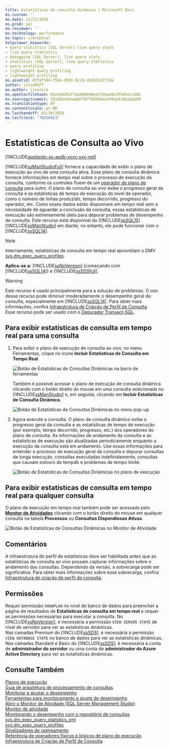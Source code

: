```yaml
---
title: Estatísticas de consulta dinâmica | Microsoft Docs
ms.custom: ''
ms.date: 11/21/2018
ms.prod: sql
ms.reviewer: ''
ms.technology: performance
ms.topic: conceptual
helpviewer_keywords:
- query statistics [SQL Server] live query stats
- live query statistics
- debugging [SQL Server], live query stats
- statistics [SQL Server], live query statistics
- query profiling
- lightweight query profiling
- lightweight profiling
ms.assetid: 07f8f594-75b4-4591-8c29-d63811d7753e
author: julieMSFT
ms.author: jrasnick
ms.openlocfilehash: 03e19dd52f7ea996690eaf55bad9cdf9d5eccb6b
ms.sourcegitcommit: 58158eda0aa0d7f87f9d958ae349a14c0ba8a209
ms.translationtype: HT
ms.contentlocale: pt-BR
ms.lasthandoff: 03/30/2020
ms.locfileid: "78256923"
---
```

# <a name="live-query-statistics"></a>Estatísticas de Consulta ao Vivo
[!INCLUDE[appliesto-ss-asdb-xxxx-xxx-md](../../includes/appliesto-ss-asdb-xxxx-xxx-md.md)]

[!INCLUDE[ssManStudioFull](../../includes/ssmanstudiofull-md.md)] fornece a capacidade de exibir o plano de execução ao vivo de uma consulta ativa. Esse plano de consulta dinâmica fornece informações em tempo real sobre o processo de execução da consulta, conforme os controles fluem de um [operador de plano de consulta](../../relational-databases/showplan-logical-and-physical-operators-reference.md) para outro. O plano de consulta ao vivo exibe o progresso geral da consulta e as estatísticas de tempo de execução do nível de operador, como o número de linhas produzido, tempo decorrido, progresso do operador, etc. Como esses dados estão disponíveis em tempo real sem a necessidade de aguardar a conclusão da consulta, essas estatísticas de execução são extremamente úteis para depurar problemas de desempenho de consulta. Este recurso está disponível do [!INCLUDE[ssSQL15](../../includes/sssql15-md.md)] [!INCLUDE[ssManStudio](../../includes/ssmanstudio-md.md)] em diante; no entanto, ele pode funcionar com o [!INCLUDE[ssSQL14](../../includes/sssql14-md.md)].  

> [!NOTE]
> Internamente, estatísticas de consulta em tempo real aproveitam o DMV [sys.dm_exec_query_profiles](../../relational-databases/system-dynamic-management-views/sys-dm-exec-query-profiles-transact-sql.md).
  
**Aplica-se a:** [!INCLUDE[ssNoVersion](../../includes/ssnoversion-md.md)] (começando com [!INCLUDE[ssSQL14](../../includes/sssql14-md.md)]) e [!INCLUDE[ssSDSfull](../../includes/sssdsfull-md.md)].  
  
> [!WARNING]  
> Este recurso é usado principalmente para a solução de problemas. O uso desse recurso pode diminuir moderadamente o desempenho geral da consulta, especialmente em [!INCLUDE[ssSQL14](../../includes/sssql14-md.md)]. Para obter mais informações, confira [Infraestrutura de Criação de Perfil de Consulta](../../relational-databases/performance/query-profiling-infrastructure.md).  
> Esse recurso pode ser usado com o [Depurador Transact-SQL](../../relational-databases/scripting/configure-firewall-rules-before-running-the-tsql-debugger.md).  
  
## <a name="to-view-live-query-statistics-for-one-query"></a>Para exibir estatísticas de consulta em tempo real para uma consulta 
  
1.  Para exibir o plano de execução de consulta ao vivo, no menu Ferramentas, clique no ícone **Incluir Estatísticas de Consulta em Tempo Real**.  
  
     ![Botão de Estatísticas de Consultas Dinâmicas na barra de ferramentas](../../relational-databases/performance/media/livequerystatstoolbar.png "Botão de Estatísticas de Consultas Dinâmicas na barra de ferramentas")  
  
     Também é possível acessar o plano de execução de consulta dinâmica clicando com o botão direito do mouse em uma consulta selecionada no [!INCLUDE[ssManStudio](../../includes/ssmanstudio-md.md)] e, em seguida, clicando em **Incluir Estatísticas de Consulta Dinâmica**.  
  
     ![Botão de Estatísticas de Consultas Dinâmicas no menu pop-up](../../relational-databases/performance/media/livequerystatsmenu.png "Botão de Estatísticas de Consultas Dinâmicas no menu pop-up")  
  
2.  Agora execute a consulta. O plano de consulta dinâmico exibe o progresso geral da consulta e as estatísticas de tempo de execução (por exemplo, tempo decorrido, progresso, etc.) dos operadores do plano de consulta. As informações de andamento da consulta e as estatísticas de execução são atualizadas periodicamente enquanto a execução da consulta está em andamento. Use essas informações para entender o processo de execução geral da consulta e depurar consultas de longa execução, consultas executadas indefinidamente, consultas que causam estouro de tempdb e problemas de tempo limite.  
  
     ![Botão de Estatísticas de Consultas Dinâmicas no plano de execução](../../relational-databases/performance/media/livequerystatsplan.png "Botão de Estatísticas de Consultas Dinâmicas no plano de execução")  
  
## <a name="to-view-live-query-statistics-for-any-query"></a>Para exibir estatísticas de consulta em tempo real para qualquer consulta 

O plano de execução em tempo real também pode ser acessado pelo **[Monitor de Atividades](../../relational-databases/performance-monitor/activity-monitor.md)** clicando com o botão direito do mouse em qualquer consulta na tabela **Processos** ou **Consultas Dispendiosas Ativas**.  
  
 ![Botão de Estatísticas de Consultas Dinâmicas no Monitor de Atividade](../../relational-databases/performance/media/livequerystatsactmon.png "Botão de Estatísticas de Consultas Dinâmicas no Monitor de Atividade")  
  
## <a name="remarks"></a>Comentários  
 A infraestrutura do perfil de estatísticas deve ser habilitada antes que as estatísticas de consulta ao vivo possam capturar informações sobre o andamento das consultas. Dependendo da versão, a sobrecarga pode ser significativa. Para obter mais informações sobre essa sobrecarga, confira [Infraestrutura de criação de perfil de consulta](../../relational-databases/performance/query-profiling-infrastructure.md).
  
## <a name="permissions"></a>Permissões  
Requer permissão `SHOWPLAN` no nível de banco de dados para preencher a página de resultados de **Estatísticas de consulta em tempo real** e requer as permissões necessárias para executar a consulta.
No [!INCLUDE[ssNoVersion](../../includes/ssnoversion-md.md)], é necessária a permissão `VIEW SERVER STATE` de nível de servidor para ver as estatísticas dinâmicas.  
Nas camadas Premium do [!INCLUDE[ssSDS](../../includes/sssds-md.md)], é necessária a permissão `VIEW DATABASE STATE` no banco de dados para ver as estatísticas dinâmicas. Nas camadas Standard e Basic do [!INCLUDE[ssSDS](../../includes/sssds-md.md)], é necessária a conta de **administrador do servidor** ou uma conta de **administrador do Azure Active Directory** para ver as estatísticas dinâmicas.
  
## <a name="see-also"></a>Consulte Também  
 [Planos de execução](../../relational-databases/performance/execution-plans.md)    
 [Guia de arquitetura de processamento de consultas](../../relational-databases/query-processing-architecture-guide.md)    
 [Monitorar e ajustar o desempenho](../../relational-databases/performance/monitor-and-tune-for-performance.md)     
 [Ferramentas para monitoramento e ajuste de desempenho](../../relational-databases/performance/performance-monitoring-and-tuning-tools.md)     
 [Abrir o Monitor de Atividade &#40;SQL Server Management Studio&#41;](../../relational-databases/performance-monitor/open-activity-monitor-sql-server-management-studio.md)     
 [Monitor de atividade](../../relational-databases/performance-monitor/activity-monitor.md)     
 [Monitorando o desempenho com o repositório de consultas](../../relational-databases/performance/monitoring-performance-by-using-the-query-store.md)     
 [sys.dm_exec_query_statistics_xml](../../relational-databases/system-dynamic-management-views/sys-dm-exec-query-statistics-xml-transact-sql.md)     
 [sys.dm_exec_query_profiles](../../relational-databases/system-dynamic-management-views/sys-dm-exec-query-profiles-transact-sql.md)     
 [Sinalizadores de rastreamento](../../t-sql/database-console-commands/dbcc-traceon-trace-flags-transact-sql.md)    
 [Referência de operadores físicos e lógicos de plano de execução](../../relational-databases/showplan-logical-and-physical-operators-reference.md)     
 [Infraestrutura de Criação de Perfil de Consulta](../../relational-databases/performance/query-profiling-infrastructure.md)   
